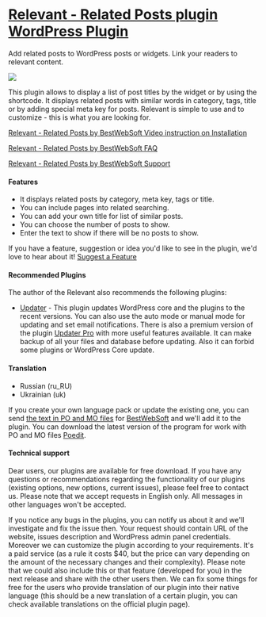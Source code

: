 <a href="http://bestwebsoft.com/products/related-posts/" target=_blank>Relevant - Related Posts plugin WordPress Plugin</a>
========================

Add related posts to WordPress posts or widgets. Link your readers to relevant content.

<img src="http://bestwebsoft.com/wp-content/uploads/2014/09/related-posts-banner-website1.jpg" />

<p>This plugin allows to display a list of post titles by the widget or by using the shortcode. It displays related posts with similar words in category, tags, title or by adding special meta key for posts. Relevant is simple to use and to customize - this is what you are looking for.</p>


<div class='video'></div>


<p><a href="https://www.youtube.com/watch?v=jcCbaAy_uOc">Relevant - Related Posts by BestWebSoft Video instruction on Installation</a></p>

<p><a href="http://wordpress.org/plugins/relevant/faq/">Relevant - Related Posts by BestWebSoft FAQ</a></p>

<p><a href="http://support.bestwebsoft.com">Relevant - Related Posts by BestWebSoft Support</a></p>

<h4>Features</h4>

<ul>
<li>It displays related posts by category, meta key, tags or title.</li>
<li>You can include pages into related searching.</li>
<li>You can add your own title for list of similar posts.</li>
<li>You can choose the number of posts to show.</li>
<li>Enter the text to show if there will be no posts to show.</li>
</ul>

<p>If you have a feature, suggestion or idea you'd like to see in the plugin, we'd love to hear about it! <a href="http://support.bestwebsoft.com/hc/en-us/requests/new">Suggest a Feature</a></p>

<h4>Recommended Plugins</h4>

<p>The author of the Relevant also recommends the following plugins:</p>

<ul>
<li><a href="http://wordpress.org/plugins/updater/">Updater</a> - This plugin updates WordPress core and the plugins to the recent versions. You can also use the auto mode or manual mode for updating and set email notifications.
There is also a premium version of the plugin <a href="http://bestwebsoft.com/products/updater-pro/?k=fea5746dc4c898e318c1ab7b6b792328">Updater Pro</a> with more useful features available. It can make backup of all your files and database before updating. Also it can forbid some plugins or WordPress Core update.</li>
</ul>

<h4>Translation</h4>

<ul>
<li>Russian (ru_RU)</li>
<li>Ukrainian (uk)</li>
</ul>

<p>If you create your own language pack or update the existing one, you can send <a href="http://codex.wordpress.org/Translating_WordPress">the text in PO and MO files</a> for <a href="http://support.bestwebsoft.com/hc/en-us/requests/new">BestWebSoft</a> and we'll add it to the plugin. You can download the latest version of the program for work with PO and MO files <a href="http://www.poedit.net/download.php">Poedit</a>.</p>

<h4>Technical support</h4>

<p>Dear users, our plugins are available for free download. If you have any questions or recommendations regarding the functionality of our plugins (existing options, new options, current issues), please feel free to contact us. Please note that we accept requests in English only. All messages in other languages won't be accepted.</p>

<p>If you notice any bugs in the plugins, you can notify us about it and we'll investigate and fix the issue then. Your request should contain URL of the website, issues description and WordPress admin panel credentials.
Moreover we can customize the plugin according to your requirements. It's a paid service (as a rule it costs $40, but the price can vary depending on the amount of the necessary changes and their complexity). Please note that we could also include this or that feature (developed for you) in the next release and share with the other users then. 
We can fix some things for free for the users who provide translation of our plugin into their native language (this should be a new translation of a certain plugin, you can check available translations on the official plugin page).</p>